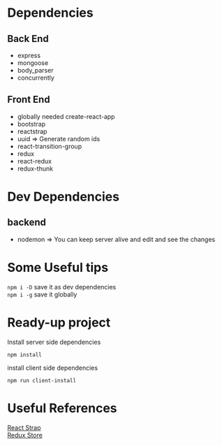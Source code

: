 # Dependencies

## Back End
* express
* mongoose
* body_parser
* concurrently

## Front End
* globally needed create-react-app
* bootstrap
* reactstrap
* uuid => Generate random ids
* react-transition-group
* redux 
* react-redux
* redux-thunk


# Dev Dependencies

## backend
* nodemon => You can keep server alive and edit and see the changes


# Some Useful tips

`npm i -D` save it as dev dependencies <br>
`npm i -g` save it globally

# Ready-up project

Install server side dependencies
```
npm install
```
install client side dependencies
```
npm run client-install
```

# Useful References

[React Strap](https://reactstrap.github.io/components/alerts/ "Components") <br>
[Redux Store](https://redux.js.org/api/store)
